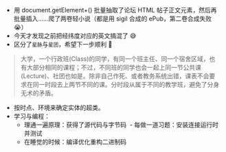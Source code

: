 - 用 document.getElement+() 批量抽取了论坛 HTML 帖子正文元素，然后再批量插入……爬了两卷轻小说（都是用 sigil 合成的 ePub，第二卷合成失败 :sob:）
- 今天才发现之前把经纬度对应的英文搞混了 :sweat_smile:
- 区分了`星脉`与`星团`，希望下一步顺利 :pray:

> 大学，一个行政班(Class)的同学，有同一个班主任、同一个宿舍区域，也有大部分相同的课程；不过，不同班的同学也会一起上同一节公共课(Lecture)、社团也如是。除非自己作死、或者教务系统出错，课表不会要求在同一时段去上两节不同的课。分时段从属于不同的教学班，避免了分身无术的矛盾。

- 按时点、环境来确定实体的超类。
- 学习与编程：
  - 理通一遍原理：获得了源代码与字节码
  - 每做一道习题：安装连接运行时并测试
  - 在睡觉的时候：编译优化重构二进制码
